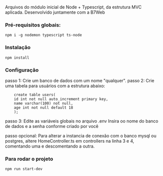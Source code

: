 Arquivos do módulo inicial de Node + Typescript, da estrutura MVC aplicada.
Desenvolvido juntamente com a B7Web

### Pré-requisitos globais:
`npm i -g nodemon typescript ts-node`

### Instalação
`npm install`

### Configuração
passo 1: Crie um banco de dados com um nome "qualquer".
passo 2: Crie uma tabela para usuários com a estrutura abaixo:

        create table users(
        id int not null auto_increment primary key,
        name varchar(100) not null,
        age int not null default 18
        );

passo 3: Edite as variáveis globais no arquivo .env
    Insira oo nome do banco de dados e a senha conforme criado por você

passo opcional: Para alterar a instancia de conexão com o banco mysql ou postgres, 
altere HomeController.ts em controllers na linha 3 e 4, comentando uma e descomentando a outra.

### Para rodar o projeto
`npm run start-dev`
